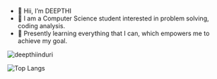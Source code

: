 - 👋 Hii, I’m DEEPTHI
- 👀 I am a Computer Science student interested in problem solving, coding analysis.
- 🌱 Presently learning everything that I can, which empowers me to achieve my goal.

<!---
deepthiinduri/deepthiinduri is a ✨ special ✨ repository because its `README.md` (this file) appears on your GitHub profile.
You can click the Preview link to take a look at your changes.
--->

<!---
[![GitHub Streak](https://github-readme-streak-stats.herokuapp.com/?user=deepthiinduri)](https://git.io/streak-stats)
--->

<p><img align="center" src="https://github-readme-streak-stats.herokuapp.com/?user=deepthiinduri&" alt="deepthiinduri" /></p>

![Top Langs](https://github-readme-stats.vercel.app/api/top-langs/?username=deepthiinduri&layout=compact&hide_border=true)


